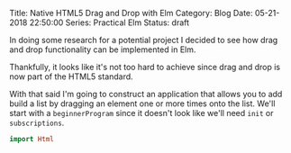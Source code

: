 Title: Native HTML5 Drag and Drop with Elm
Category: Blog
Date: 05-21-2018 22:50:00
Series: Practical Elm
Status: draft

In doing some research for a potential project I decided to see how drag and drop 
functionality can be implemented in Elm.

Thankfully, it looks like it's not too hard to achieve since drag and drop is now 
part of the HTML5 standard.

With that said I'm going to construct an application that allows you to add build 
a list by dragging an element one or more times onto the list. We'll start with a 
`beginnerProgram` since it doesn't look like we'll need `init` or `subscriptions`.

```elm
import Html
```